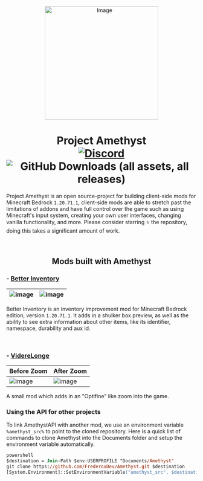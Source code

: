 <div align="center">
  <img src="https://github.com/FrederoxDev/Amethyst/assets/69014593/08e43b26-05e2-4646-968b-0d3ab6699d78" alt="Image" width="300" height="300" />
  <h1>Project Amethyst
    <br />
    <a href="https://discord.gg/Cxrj9UXnDB"><img alt="Discord" src="https://img.shields.io/discord/1184966397864980601?color=5865f2&label=Discord&style=flat" /></a>
    <img alt="GitHub Downloads (all assets, all releases)" src="https://img.shields.io/github/downloads/FrederoxDev/Amethyst/total">
  </h1>
</div>

Project Amethyst is an open source-project for building client-side mods for Minecraft Bedrock `1.20.71.1`, client-side mods are able to stretch past the limitations of addons and have full control over the game such as using Minecraft's input system, creating your own user interfaces, changing vanilla functionality, and more. Please consider starring ⭐ the repository, doing this takes a significant amount of work.

<br />
<h2 align="center">Mods built with Amethyst</h2>

### - [Better Inventory](https://github.com/FrederoxDev/Better-Inventory)

| ![image](https://github.com/FrederoxDev/Better-Inventory/assets/69014593/a6f26fd7-f934-4a9a-95ba-5f03eb950509) | ![image](https://github.com/FrederoxDev/Better-Inventory/assets/69014593/97290890-1a12-4c61-a9ac-407bf78289d6) |
|----------------------------------------------------------------------------------------------------------------|----------------------------------------------------------------------------------------------------------------|

Better Inventory is an inventory improvement mod for Minecraft Bedrock edition, version `1.20.71.1`. It adds in a shulker box preview, as well as the ability to see extra information about other items, like its identifier, namespace, durability and aux id.

<br />

### - [VidereLonge](https://github.com/AmethystAPI/VidereLonge)

| Before Zoom                                                                                            | After Zoom                                                                                             |
|--------------------------------------------------------------------------------------------------------|--------------------------------------------------------------------------------------------------------|
| ![image](https://github.com/FrederoxDev/Amethyst/assets/69014593/c08ba235-3ac0-427a-b66b-3e5c69a56996) | ![image](https://github.com/FrederoxDev/Amethyst/assets/69014593/43c797db-4a67-470a-afae-5719bfbca1ce) |

A small mod which adds in an "Optifine" like zoom into the game.

### Using the API for other projects

To link AmethystAPI with another mod, we use an environment variable `%amethyst_src%` to point to the cloned repository. Here is a quick list of commands to clone Amethyst into the Documents folder and setup the environment variable automatically.
```ps
powershell
$destination = Join-Path $env:USERPROFILE "Documents/Amethyst"
git clone https://github.com/FrederoxDev/Amethyst.git $destination
[System.Environment]::SetEnvironmentVariable("amethyst_src", $destination, "User")
```